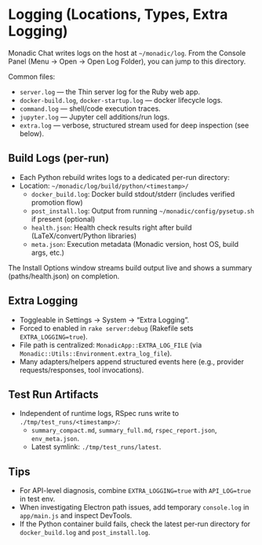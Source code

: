 # Logging (Locations, Types, Extra Logging)

Monadic Chat writes logs on the host at `~/monadic/log`. From the Console Panel (Menu → Open → Open Log Folder), you can jump to this directory.

Common files:
- `server.log` — the Thin server log for the Ruby web app.
- `docker-build.log`, `docker-startup.log` — docker lifecycle logs.
- `command.log` — shell/code execution traces.
- `jupyter.log` — Jupyter cell additions/run logs.
- `extra.log` — verbose, structured stream used for deep inspection (see below).

## Build Logs (per-run)

- Each Python rebuild writes logs to a dedicated per-run directory:
- Location: `~/monadic/log/build/python/<timestamp>/`
  - `docker_build.log`: Docker build stdout/stderr (includes verified promotion flow)
  - `post_install.log`: Output from running `~/monadic/config/pysetup.sh` if present (optional)
  - `health.json`: Health check results right after build (LaTeX/convert/Python libraries)
  - `meta.json`: Execution metadata (Monadic version, host OS, build args, etc.)

The Install Options window streams build output live and shows a summary (paths/health.json) on completion.

## Extra Logging

- Toggleable in Settings → System → “Extra Logging”.
- Forced to enabled in `rake server:debug` (Rakefile sets `EXTRA_LOGGING=true`).
- File path is centralized: `MonadicApp::EXTRA_LOG_FILE` (via `Monadic::Utils::Environment.extra_log_file`).
- Many adapters/helpers append structured events here (e.g., provider requests/responses, tool invocations).

## Test Run Artifacts

- Independent of runtime logs, RSpec runs write to `./tmp/test_runs/<timestamp>/`:
  - `summary_compact.md`, `summary_full.md`, `rspec_report.json`, `env_meta.json`.
  - Latest symlink: `./tmp/test_runs/latest`.

## Tips

- For API-level diagnosis, combine `EXTRA_LOGGING=true` with `API_LOG=true` in test env.
- When investigating Electron path issues, add temporary `console.log` in `app/main.js` and inspect DevTools.
- If the Python container build fails, check the latest per-run directory for `docker_build.log` and `post_install.log`.
